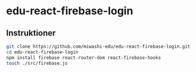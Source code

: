 # edu-react-firebase-login

## Instruktioner

```bash
git clone https://github.com/miwashi-edu/edu-react-firebase-login.git
cd edu-react-firebase-login
npm install firebase react-router-dom react-firebase-hooks
touch ./src/firebase.js
```
